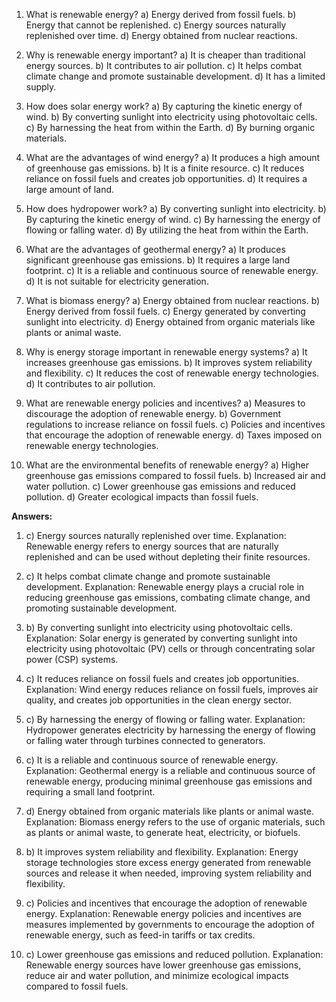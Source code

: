 1. What is renewable energy?
   a) Energy derived from fossil fuels.
   b) Energy that cannot be replenished.
   c) Energy sources naturally replenished over time.
   d) Energy obtained from nuclear reactions.

2. Why is renewable energy important?
   a) It is cheaper than traditional energy sources.
   b) It contributes to air pollution.
   c) It helps combat climate change and promote sustainable development.
   d) It has a limited supply.

3. How does solar energy work?
   a) By capturing the kinetic energy of wind.
   b) By converting sunlight into electricity using photovoltaic cells.
   c) By harnessing the heat from within the Earth.
   d) By burning organic materials.

4. What are the advantages of wind energy?
   a) It produces a high amount of greenhouse gas emissions.
   b) It is a finite resource.
   c) It reduces reliance on fossil fuels and creates job opportunities.
   d) It requires a large amount of land.

5. How does hydropower work?
   a) By converting sunlight into electricity.
   b) By capturing the kinetic energy of wind.
   c) By harnessing the energy of flowing or falling water.
   d) By utilizing the heat from within the Earth.

6. What are the advantages of geothermal energy?
   a) It produces significant greenhouse gas emissions.
   b) It requires a large land footprint.
   c) It is a reliable and continuous source of renewable energy.
   d) It is not suitable for electricity generation.

7. What is biomass energy?
   a) Energy obtained from nuclear reactions.
   b) Energy derived from fossil fuels.
   c) Energy generated by converting sunlight into electricity.
   d) Energy obtained from organic materials like plants or animal waste.

8. Why is energy storage important in renewable energy systems?
   a) It increases greenhouse gas emissions.
   b) It improves system reliability and flexibility.
   c) It reduces the cost of renewable energy technologies.
   d) It contributes to air pollution.

9. What are renewable energy policies and incentives?
   a) Measures to discourage the adoption of renewable energy.
   b) Government regulations to increase reliance on fossil fuels.
   c) Policies and incentives that encourage the adoption of renewable energy.
   d) Taxes imposed on renewable energy technologies.

10. What are the environmental benefits of renewable energy?
    a) Higher greenhouse gas emissions compared to fossil fuels.
    b) Increased air and water pollution.
    c) Lower greenhouse gas emissions and reduced pollution.
    d) Greater ecological impacts than fossil fuels.

**Answers:**

1. c) Energy sources naturally replenished over time.
   Explanation: Renewable energy refers to energy sources that are naturally replenished and can be used without depleting their finite resources.

2. c) It helps combat climate change and promote sustainable development.
   Explanation: Renewable energy plays a crucial role in reducing greenhouse gas emissions, combating climate change, and promoting sustainable development.

3. b) By converting sunlight into electricity using photovoltaic cells.
   Explanation: Solar energy is generated by converting sunlight into electricity using photovoltaic (PV) cells or through concentrating solar power (CSP) systems.

4. c) It reduces reliance on fossil fuels and creates job opportunities.
   Explanation: Wind energy reduces reliance on fossil fuels, improves air quality, and creates job opportunities in the clean energy sector.

5. c) By harnessing the energy of flowing or falling water.
   Explanation: Hydropower generates electricity by harnessing the energy of flowing or falling water through turbines connected to generators.

6. c) It is a reliable and continuous source of renewable energy.
   Explanation: Geothermal energy is a reliable and continuous source of renewable energy, producing minimal greenhouse gas emissions and requiring a small land footprint.

7. d) Energy obtained from organic materials like plants or animal waste.
   Explanation: Biomass energy refers to the use of organic materials, such as plants or animal waste, to generate heat, electricity, or biofuels.

8. b) It improves system reliability and flexibility.
   Explanation: Energy storage technologies store excess energy generated from renewable sources and release it when needed, improving system reliability and flexibility.

9. c) Policies and incentives that encourage the adoption of renewable energy.
   Explanation: Renewable energy policies and incentives are measures implemented by governments to encourage the adoption of renewable energy, such as feed-in tariffs or tax credits.

10. c) Lower greenhouse gas emissions and reduced pollution.
    Explanation: Renewable energy sources have lower greenhouse gas emissions, reduce air and water pollution, and minimize ecological impacts compared to fossil fuels.
